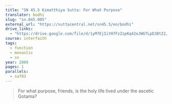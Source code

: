 ```yaml
---
title: "SN 45.5 Kimatthiya Sutta: For What Purpose"
translator: bodhi
slug: "sn.045.005"
external_url: "https://suttacentral.net/sn45.5/en/bodhi"
drive_links:
  - "https://drive.google.com/file/d/1yM7EjIitH7FzZzpKq42eJWGTLpDJBtZ2/view?usp=drivesdk"
course: interfaith
tags:
  - function
  - monastic
  - sn
year: 2000
pages: 1
parallels:
  - sa783
---
```


> For what purpose, friends, is the holy life lived under the ascetic Gotama?

<!---->

